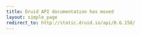 ```yaml
---
title: Druid API documentation has moved
layout: simple_page
redirect_to: http://static.druid.io/api/0.6.158/
---
```

